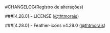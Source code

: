 ﻿#CHANGELOG(Registro de alterações)

###[4.28.0] - LICENSE ([@thtmorais](https://gitlab.com/thtmorais))

###[4.28.0] - Feather-icons v4.28.0 ([@thtmorais](https://gitlab.com/thtmorais))